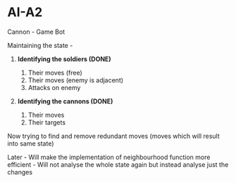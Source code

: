 # AI-A2
Cannon - Game Bot


Maintaining the state - 

1. **Identifying the soldiers (DONE)**
    1. Their moves (free)
    2. Their moves (enemy is adjacent)
    3. Attacks on enemy

2.  **Identifying the cannons (DONE)**
    1. Their moves
    2. Their targets
  
  Now trying to find and remove redundant moves (moves which will result into same state)
  
  Later - Will make the implementation of neighbourhood function more efficient - Will not analyse the whole state again but instead analyse just the changes
